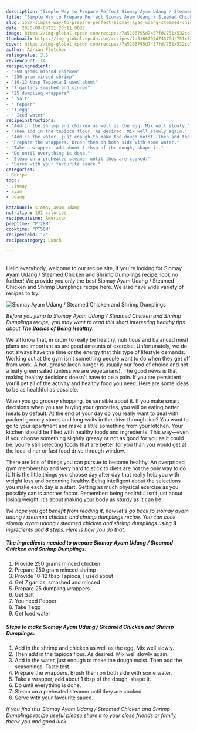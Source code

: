 ```yaml
---
description: "Simple Way to Prepare Perfect Siomay Ayam Udang / Steamed Chicken and Shrimp Dumplings"
title: "Simple Way to Prepare Perfect Siomay Ayam Udang / Steamed Chicken and Shrimp Dumplings"
slug: 1587-simple-way-to-prepare-perfect-siomay-ayam-udang-steamed-chicken-and-shrimp-dumplings
date: 2020-09-03T21:28:11.902Z
image: https://img-global.cpcdn.com/recipes/7a5166795d7457fd/751x532cq70/siomay-ayam-udang-steamed-chicken-and-shrimp-dumplings-recipe-main-photo.jpg
thumbnail: https://img-global.cpcdn.com/recipes/7a5166795d7457fd/751x532cq70/siomay-ayam-udang-steamed-chicken-and-shrimp-dumplings-recipe-main-photo.jpg
cover: https://img-global.cpcdn.com/recipes/7a5166795d7457fd/751x532cq70/siomay-ayam-udang-steamed-chicken-and-shrimp-dumplings-recipe-main-photo.jpg
author: Adrian Fletcher
ratingvalue: 3.5
reviewcount: 14
recipeingredient:
- "250 grams minced chicken"
- "250 gram minced shrimp"
- "10-12 tbsp Tapioca I used about"
- "7 garlics smashed and minced"
- "25 dumpling wrappers"
- " Salt"
- " Pepper"
- "1 egg"
- " Iced water"
recipeinstructions:
- "Add in the shrimp and chicken as well as the egg. Mix well slowly."
- "Then add in the tapioca flour. As desired. Mix well slowly again."
- "Add in the water, just enough to make the dough moist. Then add the seasonings. Taste test."
- "Prepare the wrappers. Brush them on both side with some water."
- "Take a wrapper, add about 1 tbsp of the dough, shape it."
- "Do until everything is done."
- "Steam on a preheated steamer until they are cooked."
- "Serve with your favourite sauce."
categories:
- Recipe
tags:
- siomay
- ayam
- udang

katakunci: siomay ayam udang 
nutrition: 181 calories
recipecuisine: American
preptime: "PT28M"
cooktime: "PT56M"
recipeyield: "2"
recipecategory: Lunch

---
```

<br>
Hello everybody, welcome to our recipe site, if you're looking for Siomay Ayam Udang / Steamed Chicken and Shrimp Dumplings recipe, look no further! We provide you only the best Siomay Ayam Udang / Steamed Chicken and Shrimp Dumplings recipe here. We also have wide variety of recipes to try.
<br>


![Siomay Ayam Udang / Steamed Chicken and Shrimp Dumplings](https://img-global.cpcdn.com/recipes/7a5166795d7457fd/751x532cq70/siomay-ayam-udang-steamed-chicken-and-shrimp-dumplings-recipe-main-photo.jpg)

<i>Before you jump to Siomay Ayam Udang / Steamed Chicken and Shrimp Dumplings recipe, you may want to read this short interesting healthy tips about <strong>The Basics of Being Healthy</strong>.</i>

We all know that, in order to really be healthy, nutritious and balanced meal plans are important as are good amounts of exercise. Unfortunately, we do not always have the time or the energy that this type of lifestyle demands. Working out at the gym isn't something people want to do when they get off from work. A hot, grease laden burger is usually our food of choice and not a leafy green salad (unless we are vegetarians). The good news is that making healthy decisions doesn’t have to be a pain. If you are persistent you'll get all of the activity and healthy food you need. Here are some ideas to be as healthful as possible.

When you go grocery shopping, be sensible about it. If you make smart decisions when you are buying your groceries, you will be eating better meals by default. At the end of your day do you really want to deal with packed grocery stores and long waits in the drive through line? You want to go to your apartment and make a little something from your kitchen. Your kitchen should be filled with healthy foods and ingredients. This way—even if you choose something slightly greasy or not as good for you as it could be, you’re still selecting foods that are better for you than you would get at the local diner or fast food drive through window.

There are lots of things you can pursue to become healthy. An overpriced gym membership and very hard to stick to diets are not the only way to do it. It is the little things you choose day after day that really help you with weight loss and becoming healthy. Being intelligent about the selections you make each day is a start. Getting as much physical exercise as you possibly can is another factor. Remember: being healthful isn’t just about losing weight. It’s about making your body as sturdy as it can be. 


<i>We hope you got benefit from reading it, now let's go back to siomay ayam udang / steamed chicken and shrimp dumplings recipe. You can cook siomay ayam udang / steamed chicken and shrimp dumplings using <strong>9</strong> ingredients and <strong>8</strong> steps. Here is how you do that.
</i>

##### The ingredients needed to prepare Siomay Ayam Udang / Steamed Chicken and Shrimp Dumplings:

1. Provide 250 grams minced chicken
1. Prepare 250 gram minced shrimp
1. Provide 10-12 tbsp Tapioca, I used about
1. Get 7 garlics, smashed and minced
1. Prepare 25 dumpling wrappers
1. Get  Salt
1. You need  Pepper
1. Take 1 egg
1. Get  Iced water


##### Steps to make Siomay Ayam Udang / Steamed Chicken and Shrimp Dumplings:

1. Add in the shrimp and chicken as well as the egg. Mix well slowly.
1. Then add in the tapioca flour. As desired. Mix well slowly again.
1. Add in the water, just enough to make the dough moist. Then add the seasonings. Taste test.
1. Prepare the wrappers. Brush them on both side with some water.
1. Take a wrapper, add about 1 tbsp of the dough, shape it.
1. Do until everything is done.
1. Steam on a preheated steamer until they are cooked.
1. Serve with your favourite sauce.


<i>If you find this Siomay Ayam Udang / Steamed Chicken and Shrimp Dumplings recipe useful please share it to your close friends or family, thank you and good luck.</i>
